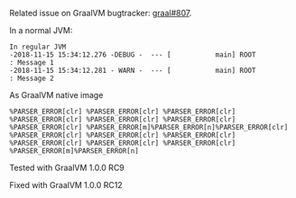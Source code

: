 Related issue on GraalVM bugtracker: [graal#807](https://github.com/oracle/graal/issues/807).

In a normal JVM:

```
In regular JVM
-2018-11-15 15:34:12.276 -DEBUG -  --- [           main] ROOT                                     : Message 1
-2018-11-15 15:34:12.281 - WARN -  --- [           main] ROOT                                     : Message 2
```

As GraalVM native image

```
%PARSER_ERROR[clr] %PARSER_ERROR[clr] %PARSER_ERROR[clr] %PARSER_ERROR[clr] %PARSER_ERROR[clr] %PARSER_ERROR[clr] %PARSER_ERROR[clr] %PARSER_ERROR[m]%PARSER_ERROR[n]%PARSER_ERROR[clr] %PARSER_ERROR[clr] %PARSER_ERROR[clr] %PARSER_ERROR[clr] %PARSER_ERROR[clr] %PARSER_ERROR[clr] %PARSER_ERROR[clr] %PARSER_ERROR[m]%PARSER_ERROR[n]
```

Tested with GraalVM 1.0.0 RC9

Fixed with GraalVM 1.0.0 RC12